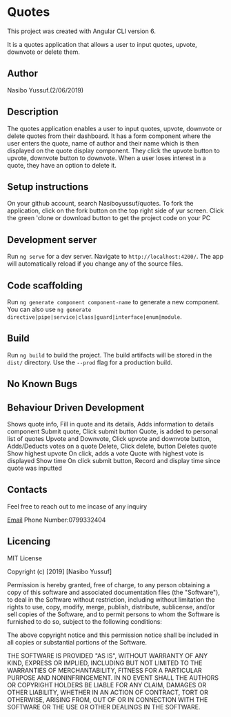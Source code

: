 # Quotes
This project was created with Angular CLI version 6.

It is a quotes application that  allows a user to input quotes, upvote, downvote or delete them.

## Author

Nasibo Yussuf.(2/06/2019)

## Description
The quotes application enables a user to input quotes, upvote, downvote or delete quotes from their dashboard. It has a form component where the user enters the quote, name of author and their name which is then displayed on the quote display component. They click the upvote button to upvote, downvote button to downvote. When a user loses interest in a quote, they have an option to delete it.
## Setup instructions
On your github account, search Nasiboyussuf/quotes.
To fork the application, click on the fork button on the top right side of yur screen.
Click the green 'clone or download button to get the project code on your PC


## Development server

Run `ng serve` for a dev server. Navigate to `http://localhost:4200/`. The app will automatically reload if you change any of the source files.

## Code scaffolding

Run `ng generate component component-name` to generate a new component. You can also use `ng generate directive|pipe|service|class|guard|interface|enum|module`.

## Build

Run `ng build` to build the project. The build artifacts will be stored in the `dist/` directory. Use the `--prod` flag for a production build.
## No Known Bugs
## Behaviour Driven Development

Shows quote info,	Fill in quote and its details,	Adds information to details component
Submit quote,	Click submit button	Quote, is added to personal list of quotes
Upvote and Downvote,	Click upvote and downvote button,	Adds/Deducts votes on a quote
Delete,	Click delete, button	Deletes quote
Show highest upvote	On click, adds a vote	Quote with highest vote is displayed
Show time	On click submit button,	Record and display time since quote was inputted

## Contacts
Feel free to reach out to me incase of any inquiry

[Email](https://support.google.com/mail/answer/56256?hl=en)
Phone Number:0799332404
## Licencing
MIT License

Copyright (c) [2019] [Nasibo Yussuf]

Permission is hereby granted, free of charge, to any person obtaining a copy of this software and associated documentation files (the "Software"), to deal in the Software without restriction, including without limitation the rights to use, copy, modify, merge, publish, distribute, sublicense, and/or sell copies of the Software, and to permit persons to whom the Software is furnished to do so, subject to the following conditions:

The above copyright notice and this permission notice shall be included in all copies or substantial portions of the Software.

THE SOFTWARE IS PROVIDED "AS IS", WITHOUT WARRANTY OF ANY KIND, EXPRESS OR IMPLIED, INCLUDING BUT NOT LIMITED TO THE WARRANTIES OF MERCHANTABILITY, FITNESS FOR A PARTICULAR PURPOSE AND NONINFRINGEMENT. IN NO EVENT SHALL THE AUTHORS OR COPYRIGHT HOLDERS BE LIABLE FOR ANY CLAIM, DAMAGES OR OTHER LIABILITY, WHETHER IN AN ACTION OF CONTRACT, TORT OR OTHERWISE, ARISING FROM, OUT OF OR IN CONNECTION WITH THE SOFTWARE OR THE USE OR OTHER DEALINGS IN THE SOFTWARE.



